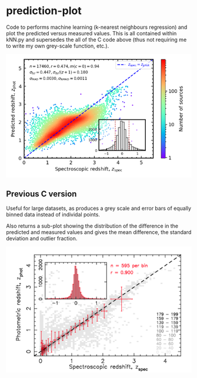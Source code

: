 # prediction-plot

Code to performs machine learning (k-nearest neighbours regression) and plot the predicted versus measured values. This is all contained within kNN.py and supersedes the all of the C code above (thus not requiring me to write my own grey-scale function, etc.).

![](https://raw.githubusercontent.com/steviecurran/prediction-plot/refs/heads/main/DESI_trun.csv_df_GRZW1W2_kNN.png)

## Previous C version

Useful for large datasets, as produces a grey scale and error bars of equally binned data instead of individal points. 

Also returns a sub-plot showing the distribution of the difference in the predicted and measured values and gives the mean difference, the standard deviation and outlier fraction.

![](https://raw.githubusercontent.com/steviecurran/prediction-plot/refs/heads/main/cmp22-Fig9.png)
